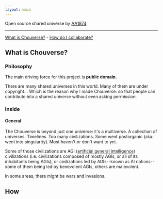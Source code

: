 ```yaml
---
layout: main
---
```


<p class="lead">Open source shared universe by <a href="http://aa1874.netlify.com">AA1874</a></p>
<!--<a href="http://github.com/aa1874/chouverse"><button class="btn btn-primary btn-lg">Browse the database!</button></a>-->
<hr>

[What is Chouverse?](#what) - [How do I collaborate?](#how)

<a name="what"></a>

## What is Chouverse?

### Philosophy
The main driving force for this project is **public domain.**

There are many shared universes in this world. Many of them are under copyright... Which is the reason why I made Chouverse: so that people can contribute into a shared universe without even asking permission.

### Inside

#### General
The Chouverse is beyond just one universe: it's a multiverse. A collection of universes. Timelines. Too many civilizations. Some went postorganic (aka: went into singularity). Most haven't or don't want to yet.

Some of those civilizations are AGI ([artificial general intelligence](http://en.wikipedia.org/wiki/Artificial_general_intelligence)) civilizations (i.e. civilizations composed of mostly AGIs, or all of its inhabitants being AGIs), or civilizations led by AGIs--known as AI nations--some of them being led by benevolent AGIs, others are malevolent.

In some areas, there might be wars and invasions. 

<a name="how"></a>

## How
